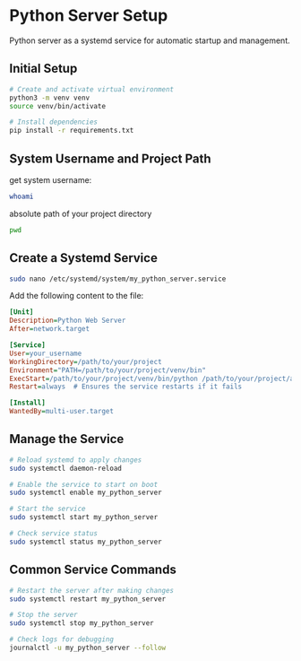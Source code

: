 # Python Server Setup

Python server as a systemd service for automatic startup and management.

## Initial Setup

```bash
# Create and activate virtual environment
python3 -m venv venv
source venv/bin/activate

# Install dependencies
pip install -r requirements.txt
```



## System Username and Project Path  

get system username:  

```bash
whoami
```

absolute path of your project directory

```bash
pwd
```


## Create a Systemd Service

```bash
sudo nano /etc/systemd/system/my_python_server.service
```

Add the following content to the file:

```ini
[Unit]
Description=Python Web Server
After=network.target

[Service]
User=your_username
WorkingDirectory=/path/to/your/project
Environment="PATH=/path/to/your/project/venv/bin"
ExecStart=/path/to/your/project/venv/bin/python /path/to/your/project/app.py
Restart=always  # Ensures the service restarts if it fails

[Install]
WantedBy=multi-user.target
```

## Manage the Service

```bash
# Reload systemd to apply changes
sudo systemctl daemon-reload

# Enable the service to start on boot
sudo systemctl enable my_python_server

# Start the service
sudo systemctl start my_python_server

# Check service status
sudo systemctl status my_python_server
```

## Common Service Commands

```bash
# Restart the server after making changes
sudo systemctl restart my_python_server

# Stop the server
sudo systemctl stop my_python_server

# Check logs for debugging
journalctl -u my_python_server --follow
```
